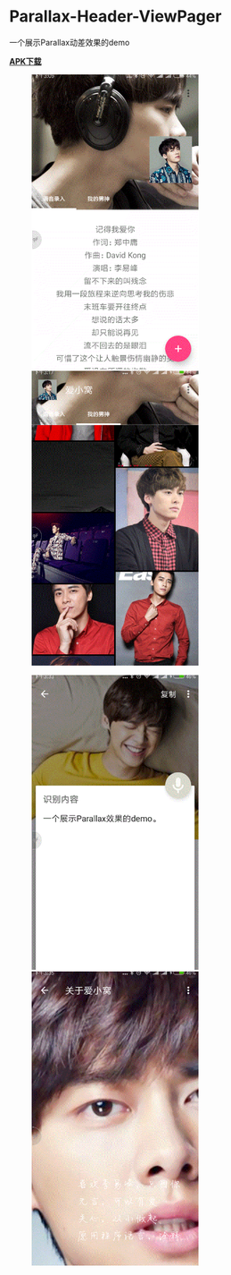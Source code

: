 # Parallax-Header-ViewPager

一个展示Parallax动差效果的demo

**[APK下载](https://www.pgyer.com/fYQ6)**

<figure class="half">
    <a href="gif/20170915_150927.gif"><img src="gif/20170915_150927.gif" width = "300"></a>
    <a href="gif/20170915_151739.gif"><img src="gif/20170915_151739.gif" width = "300"></a>
</figure>

<figure class="half">
    <a href="gif/20170915_153315.gif"><img src="gif/20170915_153315.gif" width = "300"></a>
    <a href="gif/20170915_153555.gif"><img src="gif/20170915_153555.gif" width = "300"></a>
</figure>